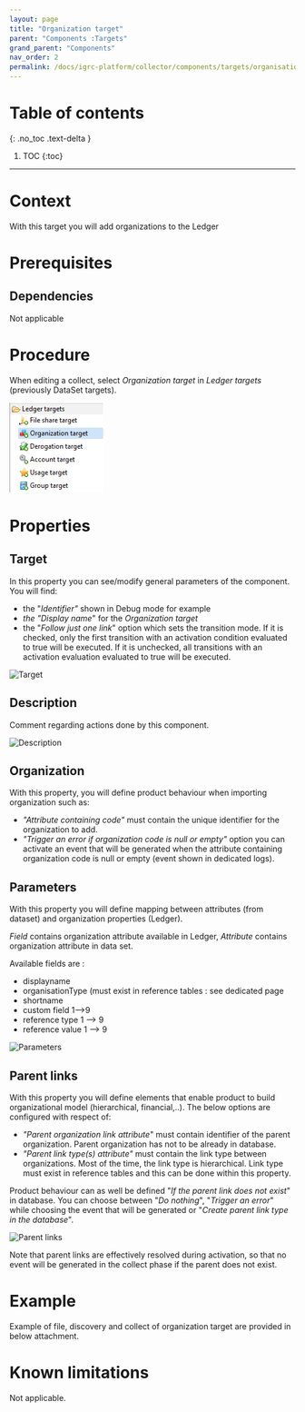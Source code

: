 ```yaml
---
layout: page
title: "Organization target"
parent: "Components :Targets"
grand_parent: "Components"
nav_order: 2
permalink: /docs/igrc-platform/collector/components/targets/organisation-target/
---
```


# Table of contents
{: .no_toc .text-delta }

1. TOC
{:toc}
---

# Context

With this target you will add organizations to the Ledger

# Prerequisites

## Dependencies

Not applicable  

# Procedure

When editing a collect, select _Organization target_ in _Ledger targets_ (previously DataSet targets).  

![Organisation target](images/organisation-target.png "Organisation target")

# Properties

## Target

In this property you can see/modify general parameters of the component. You will find:

- the "_Identifier"_ shown in Debug mode for example
- _the "Display name_" for the _Organization target_   
- the "_Follow just one link_" option which sets the transition mode. If it is checked, only the first transition with an activation condition evaluated to true will be executed. If it is unchecked, all transitions with an activation evaluation evaluated to true will be executed.

![Target](images/02_target.png "Target")

## Description

Comment regarding actions done by this component.

![Description](images/03_description.png "Description")

## Organization

With this property, you will define product behaviour when importing organization such as:   

- _"Attribute containing code"_ must contain the unique identifier for the organization to add.  
- _"Trigger an error if organization code is null or empty"_ option you can activate an event that will be generated when the attribute containing organization code is null or empty (event shown in dedicated logs).

## Parameters

With this property you will define mapping between attributes (from dataset) and organization properties (Ledger).   

_Field_ contains organization attribute available in Ledger, _Attribute_ contains organization attribute in data set.   

Available fields are :

- displayname
- organisationType (must exist in reference tables : see dedicated page
- shortname
- custom field 1--\>9
- reference type 1 --\> 9
- reference value 1 --\> 9

![Parameters](images/04_parameters.png "Parameters")

## Parent links

With this property you will define elements that enable product to build organizational model (hierarchical, financial,..). The below options are configured with respect of:

- _"Parent organization link attribute_" must contain identifier of the parent organization. Parent organization has not to be already in database.
- _"Parent link type(s) attribute"_ must contain the link type between organizations. Most of the time, the link type is hierarchical. Link type must exist in reference tables and this can be done within this property.  

Product behaviour can as well be defined "_If the parent link does not exist_" in database. You can choose between "_Do nothing_", "_Trigger an error_" while choosing the event that will be generated or "_Create parent link type in the database_".

![Parent links](images/05_parent_links.PNG "Parent links")

Note that parent links are effectively resolved during activation, so that no event will be generated in the collect phase if the parent does not exist.  

# Example

Example of file, discovery and collect of organization target are provided in below attachment.  

# Known limitations

Not applicable.  
